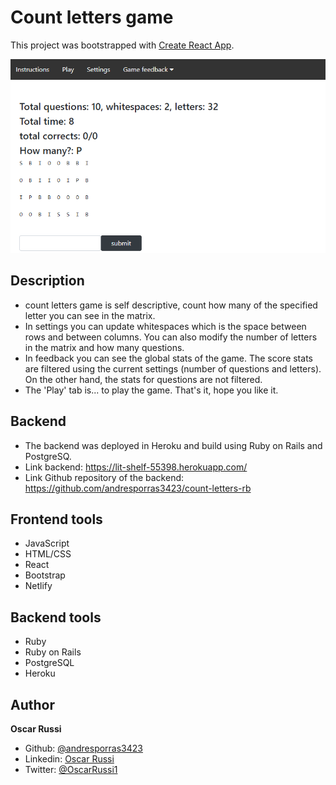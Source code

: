 # Count letters game

This project was bootstrapped with [Create React App](https://github.com/facebook/create-react-app).

![screenshot](./screenshot.png)

## Description

- count letters game is self descriptive, count how many of the specified letter you can see in the matrix.
- In settings you can update whitespaces which is the space between rows and between columns. You can also modify the number of letters in the matrix and how many questions.
- In feedback you can see the global stats of the game. The score stats are filtered using the current settings (number of questions and letters). On the other hand, the stats for questions are not filtered.
- The 'Play' tab is... to play the game. That's it, hope you like it.

## Backend

- The backend was deployed in Heroku and build using Ruby on Rails and PostgreSQ.
- Link backend: https://lit-shelf-55398.herokuapp.com/
- Link Github repository of the backend: https://github.com/andresporras3423/count-letters-rb

## Frontend tools

- JavaScript
- HTML/CSS
- React
- Bootstrap
- Netlify

## Backend tools

- Ruby
- Ruby on Rails
- PostgreSQL
- Heroku

## Author

**Oscar Russi**

- Github: [@andresporras3423](https://github.com/andresporras3423/)
- Linkedin: [Oscar Russi](https://www.linkedin.com/in/oscar-andres-russi-porras/)
- Twitter: [@OscarRussi1](https://twitter.com/OscarRussi1)